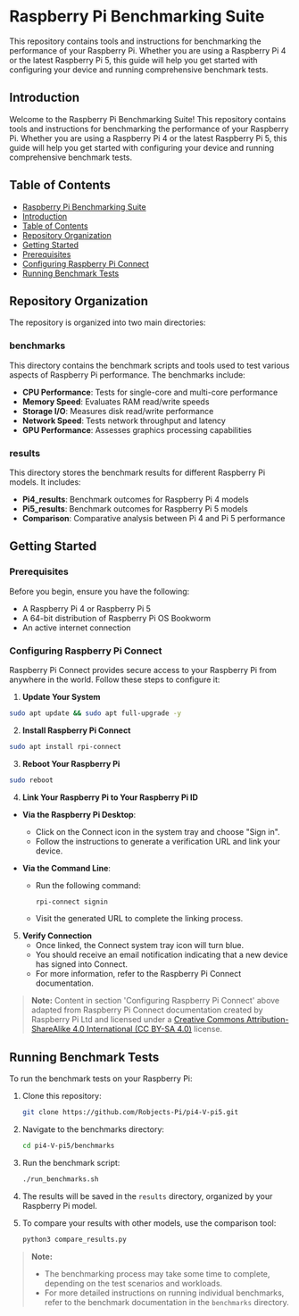# Raspberry Pi Benchmarking Suite

This repository contains tools and instructions for benchmarking the performance of your Raspberry Pi. Whether you are using a Raspberry Pi 4 or the latest Raspberry Pi 5, this guide will help you get started with configuring your device and running comprehensive benchmark tests.

## Introduction

Welcome to the Raspberry Pi Benchmarking Suite! This repository contains tools and instructions for benchmarking the performance of your Raspberry Pi. Whether you are using a Raspberry Pi 4 or the latest Raspberry Pi 5, this guide will help you get started with configuring your device and running comprehensive benchmark tests.

## Table of Contents

- [Raspberry Pi Benchmarking Suite](#raspberry-pi-benchmarking-suite)
- [Introduction](#introduction)
- [Table of Contents](#table-of-contents)
- [Repository Organization](#repository-organization)
- [Getting Started](#getting-started)
- [Prerequisites](#prerequisites)
- [Configuring Raspberry Pi Connect](#configuring-raspberry-pi-connect)
- [Running Benchmark Tests](#running-benchmark-tests)

## Repository Organization

The repository is organized into two main directories:

### benchmarks

This directory contains the benchmark scripts and tools used to test various aspects of Raspberry Pi performance. The benchmarks include:

- **CPU Performance**: Tests for single-core and multi-core performance
- **Memory Speed**: Evaluates RAM read/write speeds
- **Storage I/O**: Measures disk read/write performance
- **Network Speed**: Tests network throughput and latency
- **GPU Performance**: Assesses graphics processing capabilities

### results

This directory stores the benchmark results for different Raspberry Pi models. It includes:

- **Pi4_results**: Benchmark outcomes for Raspberry Pi 4 models
- **Pi5_results**: Benchmark outcomes for Raspberry Pi 5 models
- **Comparison**: Comparative analysis between Pi 4 and Pi 5 performance

## Getting Started

### Prerequisites

Before you begin, ensure you have the following:

- A Raspberry Pi 4 or Raspberry Pi 5
- A 64-bit distribution of Raspberry Pi OS Bookworm
- An active internet connection

### Configuring Raspberry Pi Connect

Raspberry Pi Connect provides secure access to your Raspberry Pi from anywhere in the world. Follow these steps to configure it:

1. **Update Your System**

```bash
sudo apt update && sudo apt full-upgrade -y
```

2. **Install Raspberry Pi Connect**

```bash
sudo apt install rpi-connect
```

3. **Reboot Your Raspberry Pi**

```bash
sudo reboot
```

4. **Link Your Raspberry Pi to Your Raspberry Pi ID**

- **Via the Raspberry Pi Desktop**:
  - Click on the Connect icon in the system tray and choose "Sign in".
  - Follow the instructions to generate a verification URL and link your device.

- **Via the Command Line**:
  - Run the following command:
    ```bash
    rpi-connect signin
    ```
  - Visit the generated URL to complete the linking process.

5. **Verify Connection**
   - Once linked, the Connect system tray icon will turn blue.
   - You should receive an email notification indicating that a new device has signed into Connect.
   - For more information, refer to the Raspberry Pi Connect documentation.

> **Note:** Content in section 'Configuring Raspberry Pi Connect' above adapted from Raspberry Pi Connect documentation created by Raspberry Pi Ltd and licensed under a [Creative Commons Attribution-ShareAlike 4.0 International (CC BY-SA 4.0)](https://creativecommons.org/licenses/by-sa/4.0/) license.

## Running Benchmark Tests

To run the benchmark tests on your Raspberry Pi:

1. Clone this repository:
   ```bash
   git clone https://github.com/Robjects-Pi/pi4-V-pi5.git
   ```

2. Navigate to the benchmarks directory:
   ```bash
   cd pi4-V-pi5/benchmarks
   ```

3. Run the benchmark script:
   ```bash
   ./run_benchmarks.sh
   ```

4. The results will be saved in the `results` directory, organized by your Raspberry Pi model.

5. To compare your results with other models, use the comparison tool:
   ```bash
   python3 compare_results.py
   ```

> **Note:**
> - The benchmarking process may take some time to complete, depending on the test scenarios and workloads.
> - For more detailed instructions on running individual benchmarks, refer to the benchmark documentation in the `benchmarks` directory.



